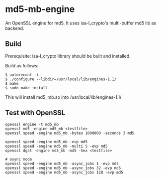 # md5-mb-engine

An OpenSSL engine for md5. It uses isa-l_crypto's multi-buffer
md5 lib as backend.

## Build

Prerequisite: isa-l_crypto library should be built and installed.

Build as follows:

```
$ autoreconf -i
$ ./configure --libdir=/usr/local/lib/engines-1.1/
$ make
$ sudo make install
```

This will install md5_mb.so into /usr/local/lib/engines-1.1/

## Test with OpenSSL
```
openssl engine -t md5_mb
openssl md5 -engine md5_mb <testfile>
openssl speed -engine md5_mb -bytes 1000000 -seconds 3 md5

openssl speed -engine md5_mb -evp md5
openssl speed -engine md5_mb -multi 5 -evp md5
openssl dgst -engine md5_mb -md5 -hex <testfile>

# async mode
openssl speed -engine md5_mb -async_jobs 1 -evp md5
openssl speed -engine md5_mb -async_jobs 32 -evp md5
openssl speed -engine md5_mb -async_jobs 128 -evp md5

```
